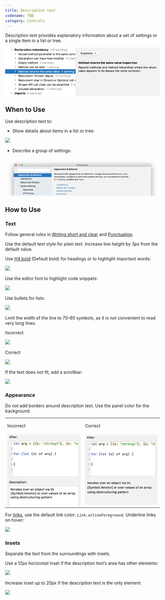 ```yaml
---
title: Description text
codename: TBD
category: Controls
---
```


Description text provides explanatory information about a set of settings or a single item in a list or tree.

![](../../../images/ui/description_text/01_example.png)


## When to Use

Use description text to:

* Show details about items in a list or tree:

![](02_use_in_tree.png)

* Describe a group of settings:

<img src="../../../images/ui/description_text/03_use_in_settings.png"/>


## How to Use

### Text

Follow general rules in [Writing short and clear](writing_short.md) and [Punctuation](punctuation.md).

Use the default text style for plain text. Increase line height by 3px from the default value.

Use [H4 bold](typography.md) (Default bold) for headings or to highlight important words:

![](04_bold_header.png)

Use the editor font to highlight code snippets:

![](05_editor_font.png)

Use bullets for lists:

![](06_bullets.png)

Limit the width of the line to 70–80 symbols, as it is not convenient to read very long lines:

<p class='label incorrect'>Incorrect</p>

![](07_width_incorrect.png)

<p class='label correct'>Correct</p>

![](07_width_correct.png)

If the text does not fit, add a scrollbar:

![](08_scroll.png)


### Appearance

Do not add borders around description text. Use the panel color for the background.

<table>
<tr>
<td> <p> Incorrect </p></td>
<td> <p> Correct </p></td>
</tr>
  <tr>
    <td>
        <img src="../../../images/ui/description_text/09_frame_incorrect.png" />
    </td>
    <td>
        <img src="../../../images/ui/description_text/09_frame_correct.png" />
    </td>
  </tr>
</table>

For [links](link.md), use the default link color: `Link.activeForeground`. Underline links on hover:

![](10_link.png)


### Insets

<p>Separate the text from the surroundings with insets.</p>

Use a 12px horizontal inset if the description text’s area has other elements:

![](11_insets_12.png)

Increase inset up to 20px if the description text is the only element:

![](11_insets_20.png)

